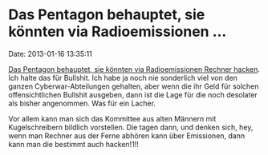 Das Pentagon behauptet, sie könnten via Radioemissionen \...
============================================================

Date: 2013-01-16 13:35:11

[Das Pentagon behauptet, sie könnten via Radioemissionen Rechner
hacken](http://www.defensenews.com/article/20130115/C4ISR01/301150010/DoD-Looking-8216-Jump-Gap-8217-Into-Adversaries-8217-Closed-Networks).
Ich halte das für Bullshit. Ich habe ja noch nie sonderlich viel von den
ganzen Cyberwar-Abteilungen gehalten, aber wenn die ihr Geld für solchen
offensichtlichen Bullshit ausgeben, dann ist die Lage für die noch
desolater als bisher angenommen. Was für ein Lacher.

Vor allem kann man sich das Kommittee aus alten Männern mit
Kugelschreibern bildlich vorstellen. Die tagen dann, und denken sich,
hey, wenn man Rechner aus der Ferne abhören kann über Emissionen, dann
kann man die bestimmt auch hacken!1!!
